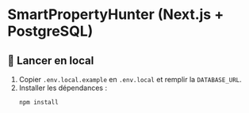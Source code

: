 # SmartPropertyHunter (Next.js + PostgreSQL)

## 🚀 Lancer en local

1. Copier `.env.local.example` en `.env.local` et remplir la `DATABASE_URL`.
2. Installer les dépendances :
   ```bash
   npm install
